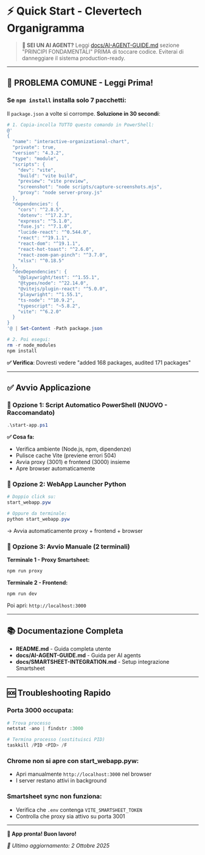 # ⚡ Quick Start - Clevertech Organigramma

> **🤖 SEI UN AI AGENT?** Leggi [docs/AI-AGENT-GUIDE.md](docs/AI-AGENT-GUIDE.md) sezione "PRINCIPI FONDAMENTALI" PRIMA di toccare codice. Eviterai di danneggiare il sistema production-ready.

---

## 🚨 **PROBLEMA COMUNE - Leggi Prima!**

### **Se `npm install` installa solo 7 pacchetti:**

Il `package.json` a volte si corrompe. **Soluzione in 30 secondi**:

```powershell
# 1. Copia-incolla TUTTO questo comando in PowerShell:
@'
{
  "name": "interactive-organizational-chart",
  "private": true,
  "version": "4.3.2",
  "type": "module",
  "scripts": {
    "dev": "vite",
    "build": "vite build",
    "preview": "vite preview",
    "screenshot": "node scripts/capture-screenshots.mjs",
    "proxy": "node server-proxy.js"
  },
  "dependencies": {
    "cors": "^2.8.5",
    "dotenv": "^17.2.3",
    "express": "^5.1.0",
    "fuse.js": "^7.1.0",
    "lucide-react": "^0.544.0",
    "react": "^19.1.1",
    "react-dom": "^19.1.1",
    "react-hot-toast": "^2.6.0",
    "react-zoom-pan-pinch": "^3.7.0",
    "xlsx": "^0.18.5"
  },
  "devDependencies": {
    "@playwright/test": "^1.55.1",
    "@types/node": "^22.14.0",
    "@vitejs/plugin-react": "^5.0.0",
    "playwright": "^1.55.1",
    "ts-node": "^10.9.2",
    "typescript": "~5.8.2",
    "vite": "^6.2.0"
  }
}
'@ | Set-Content -Path package.json

# 2. Poi esegui:
rm -r node_modules
npm install
```

**✅ Verifica**: Dovresti vedere "added 168 packages, audited 171 packages"

---

## ✅ **Avvio Applicazione**

### **🚀 Opzione 1: Script Automatico PowerShell (NUOVO - Raccomandato)**
```powershell
.\start-app.ps1
```
**✅ Cosa fa:**
- Verifica ambiente (Node.js, npm, dipendenze)
- Pulisce cache Vite (previene errori 504)
- Avvia proxy (3001) e frontend (3000) insieme
- Apre browser automaticamente

### **🐍 Opzione 2: WebApp Launcher Python**
```powershell
# Doppio click su:
start_webapp.pyw

# Oppure da terminale:
python start_webapp.pyw
```
→ Avvia automaticamente proxy + frontend + browser

### **🔧 Opzione 3: Avvio Manuale (2 terminali)**

**Terminale 1 - Proxy Smartsheet:**
```powershell
npm run proxy
```

**Terminale 2 - Frontend:**
```powershell
npm run dev
```

Poi apri: `http://localhost:3000`

---

## 📚 **Documentazione Completa**

- **README.md** - Guida completa utente
- **docs/AI-AGENT-GUIDE.md** - Guida per AI agents
- **docs/SMARTSHEET-INTEGRATION.md** - Setup integrazione Smartsheet

---

## 🆘 **Troubleshooting Rapido**

### **Porta 3000 occupata:**
```powershell
# Trova processo
netstat -ano | findstr :3000

# Termina processo (sostituisci PID)
taskkill /PID <PID> /F
```

### **Chrome non si apre con start_webapp.pyw:**
- Apri manualmente `http://localhost:3000` nel browser
- I server restano attivi in background

### **Smartsheet sync non funziona:**
- Verifica che `.env` contenga `VITE_SMARTSHEET_TOKEN`
- Controlla che proxy sia attivo su porta 3001

---

**🎉 App pronta! Buon lavoro!**

*📅 Ultimo aggiornamento: 2 Ottobre 2025*

